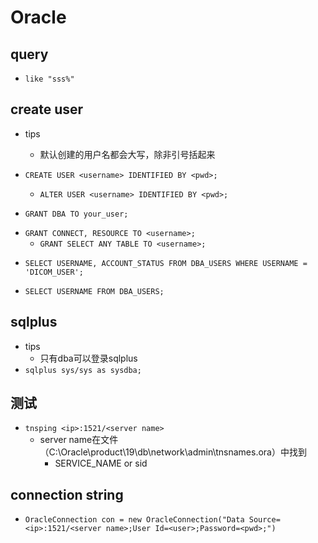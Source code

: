 # Oracle


## query
+ `like "sss%"`



## create user
+ tips
    + 默认创建的用户名都会大写，除非引号括起来

+ `CREATE USER <username> IDENTIFIED BY <pwd>;`
    + `ALTER USER <username> IDENTIFIED BY <pwd>;`

+ `GRANT DBA TO your_user;`

<!-- 赋予查询权限 -->
+ `GRANT CONNECT, RESOURCE TO <username>;`
    + `GRANT SELECT ANY TABLE TO <username>;`

<!-- 查看所有用户状态 -->
+ `SELECT USERNAME, ACCOUNT_STATUS FROM DBA_USERS WHERE USERNAME = 'DICOM_USER';`
<!-- 查看DBA用户 -->
+ `SELECT USERNAME FROM DBA_USERS;`



## sqlplus
+ tips
    + 只有dba可以登录sqlplus
+ `sqlplus sys/sys as sysdba;`


## 测试
+ `tnsping <ip>:1521/<server name>`
    + server name在文件（C:\Oracle\product\19\db\network\admin\tnsnames.ora）中找到
        + SERVICE_NAME or sid


## connection string
+ `OracleConnection con = new OracleConnection("Data Source=<ip>:1521/<server name>;User Id=<user>;Password=<pwd>;")`